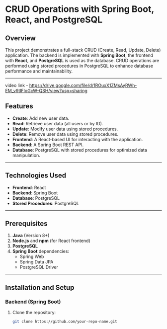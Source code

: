 # CRUD Operations with Spring Boot, React, and PostgreSQL

## Overview

This project demonstrates a full-stack CRUD (Create, Read, Update, Delete) application. The backend is implemented with **Spring Boot**, the frontend with **React**, and **PostgreSQL** is used as the database. CRUD operations are performed using stored procedures in PostgreSQL to enhance database performance and maintainability.

---
video link - https://drive.google.com/file/d/1ROuxX1ZMsAyRWh-EM_v9tlFIoGcW-QSH/view?usp=sharing

## Features

- **Create**: Add new user data.
- **Read**: Retrieve user data (all users or by ID).
- **Update**: Modify user data using stored procedures.
- **Delete**: Remove user data using stored procedures.
- **Frontend**: A React-based UI for interacting with the application.
- **Backend**: A Spring Boot REST API.
- **Database**: PostgreSQL with stored procedures for optimized data manipulation.

---

## Technologies Used

- **Frontend**: React
- **Backend**: Spring Boot
- **Database**: PostgreSQL
- **Stored Procedures**: PostgreSQL

---

## Prerequisites

1. **Java** (Version 8+)
2. **Node.js** and **npm** (for React frontend)
3. **PostgreSQL**
4. **Spring Boot** dependencies:
   - Spring Web
   - Spring Data JPA
   - PostgreSQL Driver

---

## Installation and Setup

### Backend (Spring Boot)

1. Clone the repository:
   ```bash
   git clone https://github.com/your-repo-name.git
